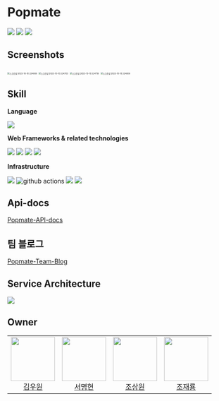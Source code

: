 # Popmate
<p>
<img src="https://img.shields.io/github/issues-pr-closed/bone-stew/popmate-bo?color=blueviolet"/>
<img src="https://img.shields.io/github/issues-closed/bone-stew/popmate-bo"/>
<img src="https://img.shields.io/github/issues/bone-stew/popmate-bo?color=inactive"/>
</p>


## Screenshots

<img src="https://github.com/bone-stew/popmate-bo/assets/83275938/af7bf123-1fab-4d68-8c97-3275e94fe71e" alt="스크린샷 2023-10-10 224808" style="zoom: 33%;" />
<img src="https://github.com/bone-stew/popmate-bo/assets/83275938/6dcd581c-558c-4b3b-baa1-49ad2a29221e" alt="스크린샷 2023-10-10 224703" style="zoom: 33%;" />
<img src="https://github.com/bone-stew/popmate-bo/assets/83275938/d0af1970-857b-47f5-9b7a-d59fa1c52365" alt="스크린샷 2023-10-10 224719" style="zoom:33%;" />
<img src="https://github.com/bone-stew/popmate-bo/assets/83275938/96ca34a7-b67a-4212-b51f-9891c3b05f86" alt="스크린샷 2023-10-10 224808" style="zoom:33%;" />

## Skill

**Language**
<p>
<img src="https://img.shields.io/badge/javaScript-FFF000?style=for-the-badge&logo=javaScript&logoColor=black">
</p>

**Web Frameworks & related technologies**

<p>
<img src="https://img.shields.io/badge/React-61DAFB?style=for-the-badge&logo=React&logoColor=white"/>
<img src="https://img.shields.io/badge/Redux-764ABC?style=for-the-badge&logo=Redux&logoColor=white"/>
<img src="https://img.shields.io/badge/React Router-CA4245?style=for-the-badge&logo=reactrouter&logoColor=white">
<img src="https://img.shields.io/badge/Chart.js-FF6384?style=for-the-badge&logo=chartdotjs&logoColor=white">
</p>

**Infrastructure**

<p>
<img src="https://img.shields.io/badge/s3-569A31?style=for-the-badge&logo=amazons3&logoColor=white">
<img alt="github actions" src="https://img.shields.io/badge/-Github Actions-2088FF?style=for-the-badge&logo=githubactions&logoColor=white" />
<img src="https://img.shields.io/badge/Amazon Route53-8C4FFF?style=for-the-badge&logo=amazonroute53&logoColor=white">
<img src="https://img.shields.io/badge/Amazon CloudFront-E95420?style=for-the-badge&logo=amazoncloudfront&logoColor=white">
</p>

## Api-docs

[Popmate-API-docs](https://popmate.xyz/docs/index.html)

## 팀 블로그

[Popmate-Team-Blog](https://bone-stew.github.io/)

## Service Architecture

<img src="https://github.com/bone-stew/popmate-be/assets/62706048/1f3779df-c043-4820-9090-a17291fce3f1" />

## Owner

<table>
<tr>
  <td align=center>
      <a href="https://github.com/WoowonKim">
          <img src="https://avatars.githubusercontent.com/u/83275938?v=4" width="100px"  />
          <br/>
          김우원
      </a>
  </td>
  <td align=center>
      <a href="https://github.com/sa46lll">
          <img src="https://user-images.githubusercontent.com/62706048/212285826-1c27e691-9e85-4911-af73-83c3541c9617.png" width="100px"  />
          <br/>
          서명현
      </a>
  </td>
  <td align=center>
      <a href="https://github.com/swc617">
      <img src="https://avatars.githubusercontent.com/u/40656716?v=4" width="100px"  />
      <br/>
      조상원
      </a>
  </td>
      <td align=center>
      <a href="https://github.com/jae-ryong">
      <img src="https://avatars.githubusercontent.com/u/84627396?v=4" width="100px"  />
      <br/>
      조재룡
      </a>
  </td>
</tr>
</table>










   

